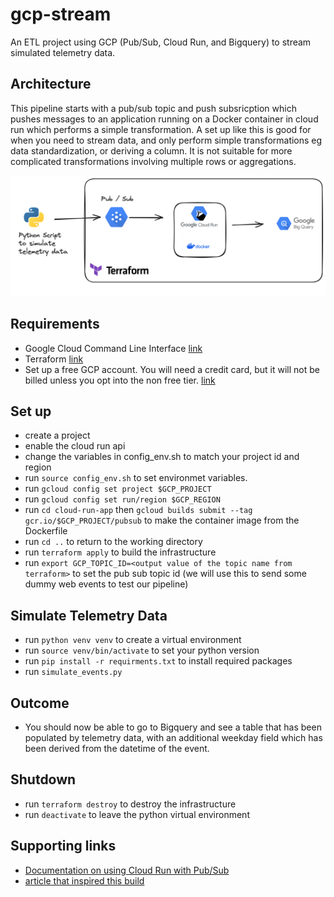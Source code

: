# gcp-stream
An ETL project using GCP (Pub/Sub, Cloud Run, and Bigquery)  to stream simulated telemetry data.

## Architecture

This pipeline starts with a pub/sub topic and push subsricption which pushes messages to an application running on a Docker container in cloud run which performs a simple transformation.  A set up like this is good for when you need to stream data, and only perform simple transformations eg data standardization, or deriving a column.  It is not suitable for more complicated transformations involving multiple rows or aggregations.

![Data flow diagram](https://github.com/Kaizen91/gcp-stream/blob/main/images/dataflow-gcp-stream-cloud-run.png)

## Requirements

* Google Cloud Command Line Interface [link](https://cloud.google.com/sdk/docs/install)
* Terraform [link](https://developer.hashicorp.com/terraform/install)
* Set up a free GCP account.  You will need a credit card, but it will not be billed unless you opt into the non free tier. [link](https://cloud.google.com/free?hl=en)


## Set up

* create a project
* enable the cloud run api
* change the variables in config_env.sh to match your project id and region
* run `source config_env.sh` to set environmet variables.
* run `gcloud config set project $GCP_PROJECT`
* run `gcloud config set run/region $GCP_REGION`
* run `cd cloud-run-app` then  `gcloud builds submit --tag gcr.io/$GCP_PROJECT/pubsub` to make the container image from the Dockerfile
* run `cd ..` to return to the working directory
* run `terraform apply` to build the infrastructure
* run `export GCP_TOPIC_ID=<output value of the topic name from terraform>` to set the pub sub topic id (we will use this to send some dummy web events to test our pipeline)

## Simulate Telemetry Data

* run `python venv venv` to create a virtual environment
* run `source venv/bin/activate` to set your python version
* run `pip install -r requirments.txt` to install required packages
* run `simulate_events.py`

## Outcome

* You should now be able to go to Bigquery and see a table that has been populated by telemetry data, with an additional weekday field which has been derived from the datetime of the event.

## Shutdown 

* run `terraform destroy` to destroy the infrastructure
* run `deactivate` to leave the python virtual environment

## Supporting links

* [Documentation on using Cloud Run with Pub/Sub](https://cloud.google.com/run/docs/tutorials/pubsub?skip_cache=true#run_pubsub_server-python)
* [article that inspired this build](https://cloud.google.com/blog/products/data-analytics/building-streaming-data-pipelines)
